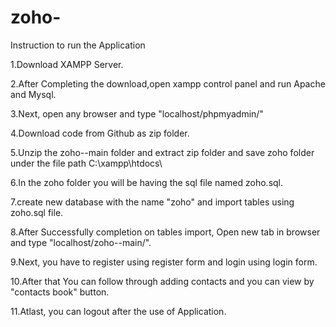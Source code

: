 # zoho-
Instruction to run the Application

1.Download XAMPP Server.

2.After Completing the download,open xampp control panel and run Apache and Mysql.

3.Next, open any browser and type "localhost/phpmyadmin/"

4.Download code from Github as zip folder.

5.Unzip the zoho--main folder and extract zip folder and save zoho folder under the file path C:\xampp\htdocs\

6.In the zoho folder you will be having the sql file named zoho.sql.

7.create new database with the name "zoho" and import tables using zoho.sql file.

8.After Successfully completion on tables import, Open new tab in browser and type "localhost/zoho--main/".

9.Next, you have to register using register form and login using login form.

10.After that You can follow through adding contacts and you can view by "contacts book" button.

11.Atlast, you can logout after the use of Application.  
